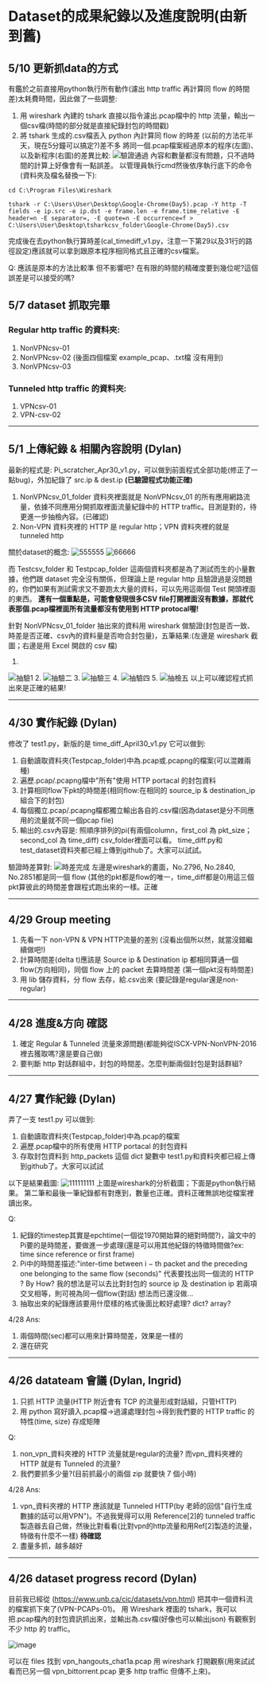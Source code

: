 # Dataset的成果紀錄以及進度說明(由新到舊)
## 5/10 更新抓data的方式
有鑑於之前直接用python執行所有動作(濾出 http traffic 再計算同 flow 的時間差)太耗費時間，因此做了一些調整:
1. 用 wireshark 內建的 tshark 直接以指令濾出.pcap檔中的 http 流量，輸出一個csv檔(時間的部分就是直接紀錄封包的時間戳)
2. 將 tshark 生成的.csv檔丟入 python 內計算同 flow 的時差
(以前的方法花半天，現在5分鐘可以搞定?)差不多
將同一個.pcap檔案經過原本的程序(左圖)、以及新程序(右圖)的差異比較:
![驗證通過](https://github.com/Computer-Networks-CO3005-Group3/Final_Project/assets/73822955/b9bbd25d-dd2b-4b08-9e09-b3b693a3304c)
內容和數量都沒有問題，只不過時間的計算上好像會有一點誤差。
以管理員執行cmd然後依序執行底下的命令(資料夾及檔名替換一下):
```
cd C:\Program Files\Wireshark

tshark -r C:\Users\User\Desktop\Google-Chrome(Day5).pcap -Y http -T fields -e ip.src -e ip.dst -e frame.len -e frame.time_relative -E header=n -E separator=, -E quote=n -E occurrence=f > C:\Users\User\Desktop\tsharkcsv_folder\Google-Chrome(Day5).csv
```
完成後在去python執行算時差(cal_timediff_v1.py，注意一下第29以及31行的路徑設定)應該就可以拿到跟原本程序相同格式且正確的csv檔案。

Q:
應該是原本的方法比較準 但不影響吧? 在有限的時間的精確度要到幾位呢?這個誤差是可以接受的嗎?


## 5/7 dataset 抓取完畢
### Regular http traffic 的資料夾:
1. NonVPNcsv-01
2. NonVPNcsv-02 (後面四個檔案 example_pcap、.txt檔 沒有用到)
3. NonVPNcsv-03
### Tunneled http traffic 的資料夾:
1. VPNcsv-01
2. VPN-csv-02

---

## 5/1 上傳紀錄 & 相關內容說明 (Dylan)
最新的程式是: Pi_scratcher_Apr30_v1.py，可以做到前面程式全部功能(修正了一點bug)，外加紀錄了 src.ip & dest.ip **(已驗證程式功能正確)**
1. NonVPNcsv_01_folder 資料夾裡面就是 NonVPNcsv_01 的所有應用網路流量，依據不同應用分開抓取裡面流量紀錄中的 HTTP traffic。目測是對的，待更進一步抽檢內容。(已確認)
2. Non-VPN 資料夾裡的 HTTP 是 regular http；VPN 資料夾裡的就是 tunneled http

關於dataset的概念:
![555555](https://github.com/Computer-Networks-CO3005-Group3/Final_Project/assets/73822955/dc6f94af-9db7-456e-bd81-0f8b7203a0f6)
![66666](https://github.com/Computer-Networks-CO3005-Group3/Final_Project/assets/73822955/05a5cea3-042e-4850-b084-b47b7831adeb)

而 Testcsv_folder 和 Testpcap_folder 這兩個資料夾都是為了測試而生的小量數據，他們跟 dataset 完全沒有關係，但理論上是 regular http 且驗證過是沒問題的，你們如果有測試需求又不要跑太大量的資料，可以先用這兩個 Test 開頭裡面的東西。
**還有一個重點是，可能會發現很多CSV file打開裡面沒有數據，那就代表那個.pcap檔裡面所有流量都沒有使用到 HTTP protocal喔!**

針對 NonVPNcsv_01_folder 抽出來的資料用 wireshark 做驗證(封包是否一致、時差是否正確、csv內的資料量是否吻合封包量)，五筆結果:(左邊是 wireshark 截圖；右邊是用 Excel 開啟的 csv 檔)

1.
![抽驗1](https://github.com/Computer-Networks-CO3005-Group3/Final_Project/assets/73822955/31523919-657f-43a8-89af-4d5e908ad206)
2.
![抽驗二](https://github.com/Computer-Networks-CO3005-Group3/Final_Project/assets/73822955/6c33e338-6389-492e-a494-dcb99d425637)
3.
![抽驗三](https://github.com/Computer-Networks-CO3005-Group3/Final_Project/assets/73822955/40747c74-135c-4069-9aa7-a30eca6285c7)
4.
![抽驗四](https://github.com/Computer-Networks-CO3005-Group3/Final_Project/assets/73822955/910ef0d6-e129-48f2-907e-8c7d63f3c009)
5.
![抽檢五](https://github.com/Computer-Networks-CO3005-Group3/Final_Project/assets/73822955/ce054318-7ea5-42b4-9e5d-774597903834)
以上可以確認程式抓出來是正確的結果!

---
## 4/30 實作紀錄 (Dylan)
修改了 test1.py，新版的是 time_diff_April30_v1.py 它可以做到:
1. 自動讀取資料夾(Testpcap_folder)中為.pcap或.pcapng的檔案(可以混雜兩種)
2. 遍歷.pcap/.pcapng檔中"所有"使用 HTTP portacal 的封包資料
3. 計算相同flow下pkt的時間差(相同flow:在相同的 source_ip & destination_ip 組合下的封包)
4. 每個獨立.pcap/.pcapng檔都獨立輸出各自的.csv檔(因為dataset是分不同應用的流量就不同一個pcap file)
5. 輸出的.csv內容是: 照順序排列的pi(有兩個column，first_col 為 pkt_size；second_col 為 time_diff) csv_folder裡面可以看。
time_diff.py和test_dataset資料夾都已經上傳到github了。大家可以試試。


驗證時差算對:
![時差完成](https://github.com/Computer-Networks-CO3005-Group3/Final_Project/assets/73822955/83a4b9e8-d649-493d-a495-d25fbe0ad872)
左邊是wireshark的畫面，No.2796, No.2840, No.2851都是同一個 flow (其他的pkt都是flow的唯一，time_diff都是0)用這三個pkt算彼此的時間差會跟程式跑出來的一樣。正確

---
## 4/29 Group meeting
1. 先看一下 non-VPN & VPN HTTP流量的差別 (沒看出個所以然，就當沒錯繼續做吧!)
2. 計算時間差(delta t)應該是 Source ip & Destination ip 都相同算通一個 flow(方向相同)，同個 flow 上的 packet 去算時間差 (第一個pkt沒有時間差)
3. 用 lib 儲存資料，分 flow 去存，給.csv出來 (要記錄是regular還是non-regular)

---
## 4/28 進度&方向 確認
1. 確定 Regular & Tunneled 流量來源問題(都能夠從ISCX-VPN-NonVPN-2016裡去獲取嗎?還是要自己做)
2. 要判斷 http 對話群組中，封包的時間差。怎麼判斷兩個封包是對話群組?

---
## 4/27 實作紀錄 (Dylan)
弄了一支 test1.py 可以做到:
1. 自動讀取資料夾(Testpcap_folder)中為.pcap的檔案
2. 遍歷.pcap檔中的所有使用 HTTP portacal 的封包資料
3. 存取封包資料到 http_packets 這個 dict 變數中
test1.py和資料夾都已經上傳到github了。大家可以試試

以下是結果截圖:
![111111111](https://github.com/Computer-Networks-CO3005-Group3/Final_Project/assets/73822955/11f551f4-ae38-4fec-a58a-72b88caf9f66)
上圖是wireshark的分析截圖；下面是python執行結果。
第二筆和最後一筆紀錄都有對應到，數量也正確。資料正確無誤地從檔案裡讀出來。

Q:
1. 紀錄的timestep其實是epchtime(一個從1970開始算的絕對時間?)，論文中的Pi要的是時間差，要做進一步處理(還是可以用其他紀錄的特徵時間做?ex: time since reference or first frame)
2. Pi中的時間差描述:"inter–time between i − th packet and the preceding one belonging to the same flow (seconds)" 代表要找出同一個流的 HTTP ? By How? 我的想法是可以去比對封包的 source ip 及 destination ip 若兩項交叉相等，則可視為同一個flow(對話) 想法而已還沒做...
3. 抽取出來的紀錄應該要用什麼樣的格式後面比較好處理? dict? array?

4/28 Ans:
1. 兩個時間(sec)都可以用來計算時間差，效果是一樣的
2. 還在研究

---
## 4/26 datateam 會議 (Dylan, Ingrid)
1. 只抓 HTTP 流量(HTTP 附近會有 TCP 的流量形成對話組，只管HTTP)
2. 用 python 寫好讀入.pcap檔->過濾處理封包->得到我們要的 HTTP traffic 的特性(time, size) 存成矩陣

Q:
1. non_vpn_資料夾裡的 HTTP 流量就是regular的流量? 而vpn_資料夾裡的 HTTP 就是有 Tunneled 的流量?
2. 我們要抓多少量?(目前抓最小的兩個 zip 就要快 7 個小時)

4/28 Ans:
1. vpn_資料夾裡的 HTTP 應該就是 Tunneled HTTP(by 老師的回信"自行生成數據的話可以用VPN")。不過我覺得可以用 Reference[2]的 tunneled traffic 製造器去自己做，然後比對看看(比對vpn的http流量和用Ref[2]製造的流量，特徵有什麼不一樣) **待確認**
2. 盡量多抓，越多越好

---
## 4/26 dataset progress record (Dylan)

目前我已經從 (https://www.unb.ca/cic/datasets/vpn.html) 把其中一個資料流的檔案抓下來了(VPN-PCAPs-01)。
用 Wireshark 裡面的 tshark，我可以把.pcap檔內的封包資訊抓出來，並輸出為.csv檔(好像也可以輸出json)
有觀察到不少 http 的 traffic。

![image](https://github.com/Computer-Networks-CO3005-Group3/Final_Project/assets/73822955/b6792f1d-1070-4a17-83ee-28edb7041a6e)

可以在 files 找到 vpn_hangouts_chat1a.pcap 用 wireshark 打開觀察(用來試試看而已另一個 vpn_bittorrent.pcap 更多 http traffic 但傳不上來)。
